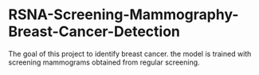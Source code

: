 # RSNA-Screening-Mammography-Breast-Cancer-Detection
The goal of this project to identify breast cancer. the model is trained with screening mammograms obtained from regular screening.
